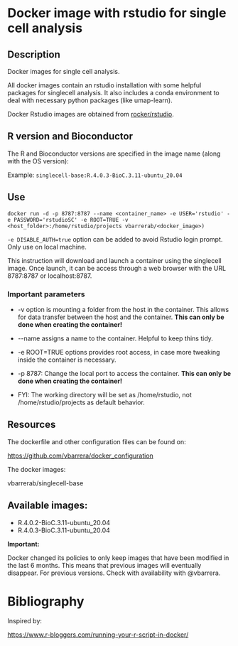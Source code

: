# Docker image with rstudio for single cell analysis

## Description

Docker images for single cell analysis.

All docker images contain an rstudio installation with some helpful packages for singlecell analysis. It also includes a conda environment to deal with necessary python packages (like umap-learn).

Docker Rstudio images are obtained from [rocker/rstudio](https://hub.docker.com/r/rocker/rstudio).

## R version and Bioconductor

The R and Bioconductor versions are specified in the image name (along with the OS version):

Example:
`singlecell-base:R.4.0.3-BioC.3.11-ubuntu_20.04`

## Use 

`docker run -d -p 8787:8787 --name <container_name> -e USER='rstudio' -e PASSWORD='rstudioSC' -e ROOT=TRUE -v <host_folder>:/home/rstudio/projects vbarrerab/<docker_image>)`

`-e DISABLE_AUTH=true` option can be added to avoid Rstudio login prompt. Only use on local machine.

This instruction will download and launch a container using the singlecell image. Once launch, it can be access through a web browser with the URL 8787:8787 or localhost:8787.

### Important parameters

* -v option is mounting a folder from the host in the container. This allows for data transfer between the host and the container. **This can only be done when creating the container!**

* --name assigns a name to the container. Helpful to keep thins tidy.
* -e ROOT=TRUE options provides root access, in case more tweaking inside the container is necessary.
* -p 8787:<port> Change the local port to access the container. **This can only be done when creating the container!**
* FYI: The working directory will be set as /home/rstudio, not /home/rstudio/projects as default behavior.

## Resources

The dockerfile and other configuration files can be found on:

https://github.com/vbarrera/docker_configuration

The docker images: 

vbarrerab/singlecell-base

## Available images:

- R.4.0.2-BioC.3.11-ubuntu_20.04
- R.4.0.3-BioC.3.11-ubuntu_20.04

**Important:**

Docker changed its policies to only keep images that have been modified in the last 6 months. This means that previous images will eventually disappear. For previous versions. Check with availability with @vbarrera.

# Bibliography

Inspired by:

https://www.r-bloggers.com/running-your-r-script-in-docker/
